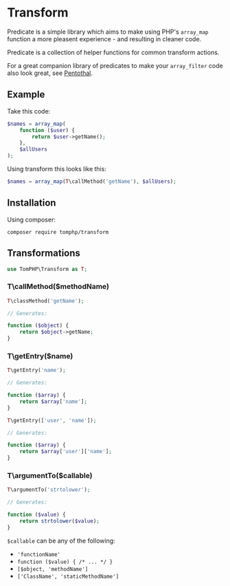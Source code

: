 # Transform

Predicate is a simple library which aims to make using PHP's `array_map`
function a more pleasent experience - and resulting in cleaner code.

Predicate is a collection of helper functions for common transform actions.

For a great companion library of predicates to make your `array_filter` code also look great, see [Pentothal](https://github.com/Giuseppe-Mazzapica/Pentothal).

## Example

Take this code:

```php
$names = array_map(
    function ($user) {
        return $user->getName();
    },
    $allUsers
);
```

Using transform this looks like this:

```php
$names = array_map(T\callMethod('getName'), $allUsers);
```

## Installation

Using composer:

`composer require tomphp/transform`

## Transformations

```php
use TomPHP\Transform as T;
```

### T\callMethod($methodName)

```php
T\classMethod('getName');

// Generates:

function ($object) {
    return $object->getName;
}
```

### T\getEntry($name)

```php
T\getEntry('name');

// Generates:

function ($array) {
    return $array['name'];
}
```

```php
T\getEntry(['user', 'name']);

// Generates:

function ($array) {
    return $array['user']['name'];
}
```

### T\argumentTo($callable)

```php
T\argumentTo('strtolower');

// Generates:

function ($value) {
    return strtolower($value);
}
```

`$callable` can be any of the following:

* `'functionName'`
* `function ($value) { /* ... */ }`
* `[$object, 'methodName']`
* `['ClassName', 'staticMethodName']`
